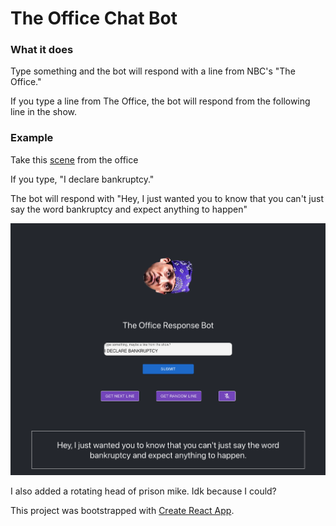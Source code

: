 # The Office Chat Bot

### What it does
Type something and the bot will respond with a line from NBC's "The Office." 

If you type a line from The Office, the bot will respond from the following line in the show.

### Example

Take this [scene](https://www.youtube.com/watch?v=T_d3teq6pWw) from the office

If you type, "I declare bankruptcy."

The bot will respond with "Hey, I just wanted you to know that you can't just say the word bankruptcy and expect anything to happen"

<img src="./public/screenshot.png">

I also added a rotating head of prison mike. Idk because I could?

This project was bootstrapped with [Create React App](https://github.com/facebook/create-react-app).
